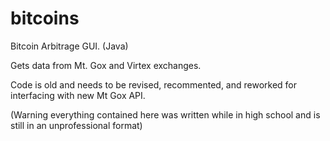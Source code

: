 bitcoins
========

Bitcoin Arbitrage GUI. (Java)

Gets data from Mt. Gox and Virtex exchanges.

Code is old and needs to be revised, recommented, and reworked for interfacing with new Mt Gox API.

(Warning everything contained here was written while in high school and is still in an unprofessional format)